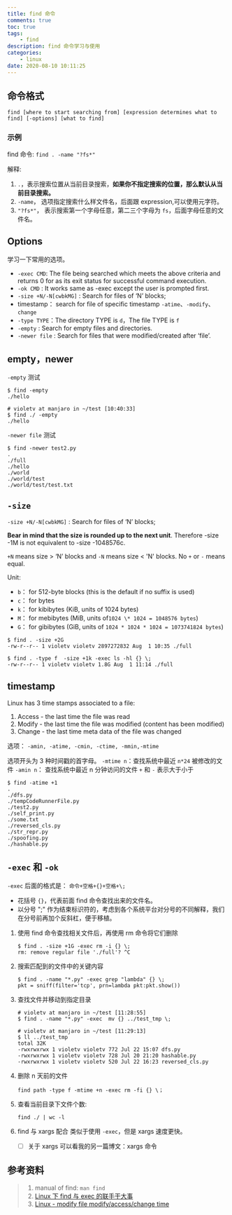 ```yaml
---
title: find 命令
comments: true
toc: true
tags:
    - find
description: find 命令学习与使用
categories:
    - linux
date: 2020-08-10 10:11:25
---
```


## 命令格式

```shell
find [where to start searching from] [expression determines what to find] [-options] [what to find]
```

### 示例

find 命令: `find . -name "?fs*"`

解释:

1. `.`，表示搜索位置从当前目录搜索，**如果你不指定搜索的位置，那么默认从当前目录搜索。**
2. `-name`， 选项指定搜索什么样文件名，后面跟 expression,可以使用元字符。
3. `"?fs*"`， 表示搜索第一个字母任意，第二三个字母为 `fs`，后面字母任意的文件名。

## Options

学习一下常用的选项。

-   `-exec CMD`: The file being searched which meets the above criteria and returns 0 for as its exit status for successful command execution.
-   `-ok CMD` : It works same as -exec except the user is prompted first.
-   `-size +N/-N[cwbkMG]` : Search for files of ‘N’ blocks;
-   timestamp： search for file of specific timestamp
    `-atime`、`-modify`、`change`
-   `-type TYPE`：The directory TYPE is `d`，The file TYPE is `f`
-   `-empty` : Search for empty files and directories.
-   `-newer file` : Search for files that were modified/created after ‘file’.

## empty，newer

`-empty` 测试

```shelll
$ find -empty
./hello

# violetv at manjaro in ~/test [10:40:33]
$ find ./ -empty
./hello
```

`-newer file` 测试

```shell
$ find -newer test2.py
.
./full
./hello
./world
./world/test
./world/test/test.txt
```

## `-size`

`-size +N/-N[cwbkMG]` : Search for files of ‘N’ blocks;

**Bear in mind that the size is rounded up to the next unit**. Therefore -size -1M is not equivalent to -size -1048576c.

`+N` means size > ‘N’ blocks and `-N` means size < 'N' blocks. No `+` or `-` means equal.

Unit:

-   `b`： for 512-byte blocks (this is the default if no suffix is used)
-   `c`： for bytes
-   `k`： for kibibytes (KiB, units of 1024 bytes)
-   `M`： for mebibytes (MiB, units of`1024 \* 1024 = 1048576 bytes`)
-   `G`： for gibibytes (GiB, units of `1024 * 1024 * 1024 = 1073741824 bytes`)

```shell
$ find . -size +2G
-rw-r--r-- 1 violetv violetv 2897272832 Aug  1 10:35 ./full

$ find . -type f  -size +1k -exec ls -hl {} \;
-rw-r--r-- 1 violetv violetv 1.8G Aug  1 11:14 ./full
```

## timestamp

Linux has 3 time stamps associated to a file:

1. Access - the last time the file was read
2. Modify - the last time the file was modified (content has been modified)
3. Change - the last time meta data of the file was changed

选项： `-amin, -atime, -cmin, -ctime, -mmin,-mtime`

选项开头为 3 种时间戳的首字母。
`-mtime n`：查找系统中最近 `n*24` 被修改的文件
`-amin n`： 查找系统中最近 n 分钟访问的文件
`+` 和 `-` 表示大于小于

```shell
$ find -atime +1
.
./dfs.py
./tempCodeRunnerFile.py
./test2.py
./self_print.py
./some.txt
./reversed_cls.py
./str_repr.py
./spoofing.py
./hashable.py
```

## `-exec` 和 `-ok`

`-exec` 后面的格式是： `命令+空格+{}+空格+\;`

-   花括号 `{}`，代表前面 find 命令查找出来的文件名。
-   以分号 ";" 作为结束标识符的，考虑到各个系统平台对分号的不同解释，我们在分号前再加个反斜杠，便于移植。

1. 使用 find 命令查找相关文件后，再使用 rm 命令将它们删除

    ```shell
    $ find . -size +1G -exec rm -i {} \;
    rm: remove regular file './full'? ^C
    ```

2. 搜索匹配到的文件中的关键内容

    ```shell
    $ find . -name "*.py" -exec grep "lambda" {} \;
    pkt = sniff(filter='tcp', prn=lambda pkt:pkt.show())
    ```

3. 查找文件并移动到指定目录

    ```shell
    # violetv at manjaro in ~/test [11:28:55]
    $ find . -name "*.py" -exec  mv {} ../test_tmp \;

    # violetv at manjaro in ~/test [11:29:13]
    $ ll ../test_tmp
    total 32K
    -rwxrwxrwx 1 violetv violetv 772 Jul 22 15:07 dfs.py
    -rwxrwxrwx 1 violetv violetv 728 Jul 20 21:20 hashable.py
    -rwxrwxrwx 1 violetv violetv 520 Jul 22 16:23 reversed_cls.py
    ```

4. 删除 n 天前的文件

    `find path -type f -mtime +n -exec rm -fi {} \；`

5. 查看当前目录下文件个数:

    `find ./ | wc -l`

6. find 与 xargs 配合
   类似于使用 `-exec`，但是 xargs 速度更快。
    - [ ] 关于 xargs 可以看我的另一篇博文：xargs 命令

## 参考资料

> 1. manual of find: `man find`
> 2. [Linux 下 find 与 exec 的联手干大事](https://mp.weixin.qq.com/s?__biz=MzU3NTgyODQ1Nw==&mid=2247485216&idx=1&sn=c6d972e5a09d1d60433d733c3b3e0365&=41#wechat_redirect)
> 3. [Linux - modify file modify/access/change time](https://stackoverflow.com/questions/40630695/linux-modify-file-modify-access-change-time)

